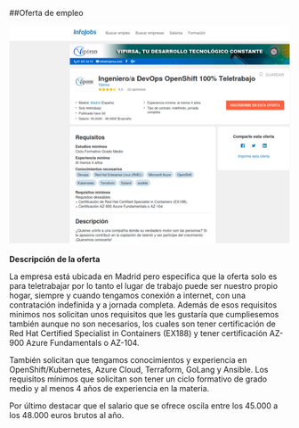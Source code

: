 ##Oferta de empleo

![Oferta_de_empleo](img/imagen_2024-10-31_005621468.png)

**Descripción de la oferta**

La empresa está ubicada en Madrid pero especifica que la oferta solo es para teletrabajar por lo tanto el lugar de trabajo puede ser nuestro propio hogar,
siempre y cuando tengamos conexión a internet, con una contratación indefinida y a jornada completa. Además de esos requisitos minimos nos
solicitan unos requisitos que les gustaría que cumpliesemos también aunque no son necesarios, los cuales son tener certificación de Red Hat Certified
Specialist in Containers (EX188) y tener certificación AZ-900 Azure Fundamentals o AZ-104.

También solicitan que tengamos conocimientos y experiencia en OpenShift/Kubernetes, Azure Cloud, Terraform, GoLang y Ansible.
Los requisitos mínimos que solicitan son tener un ciclo formativo de grado medio y al menos 4 años de experiencia en la materia.

Por último destacar que el salario que se ofrece oscila entre los 45.000 a los 48.000 euros brutos al año.

